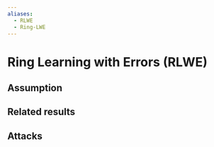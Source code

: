 ```yaml
---
aliases:
  - RLWE
  - Ring-LWE
---
```

# Ring Learning with Errors (RLWE)

## Assumption



## Related results



## Attacks
